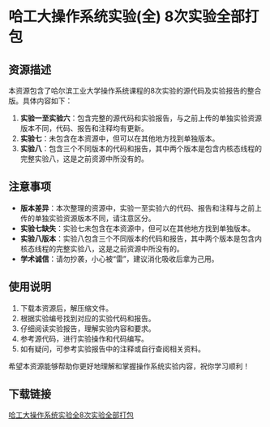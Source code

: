 # 哈工大操作系统实验(全) 8次实验全部打包

## 资源描述

本资源包含了哈尔滨工业大学操作系统课程的8次实验的源代码及实验报告的整合版。具体内容如下：

1. **实验一至实验六**：包含完整的源代码和实验报告，与之前上传的单独实验资源版本不同，代码、报告和注释均有更新。
2. **实验七**：未包含在本资源中，但可以在其他地方找到单独版本。
3. **实验八**：包含三个不同版本的代码和报告，其中两个版本是包含内核态线程的完整实验八，这是之前资源中所没有的。

## 注意事项

- **版本差异**：本次整理的资源中，实验一至实验六的代码、报告和注释与之前上传的单独实验资源版本不同，请注意区分。
- **实验七缺失**：实验七未包含在本资源中，但可以在其他地方找到单独版本。
- **实验八版本**：实验八包含三个不同版本的代码和报告，其中两个版本是包含内核态线程的完整实验八，这是之前资源中所没有的。
- **学术诚信**：请勿抄袭，小心被“雷”，建议消化吸收后拿为己用。

## 使用说明

1. 下载本资源后，解压缩文件。
2. 根据实验编号找到对应的实验代码和报告。
3. 仔细阅读实验报告，理解实验内容和要求。
4. 参考源代码，进行实验操作和代码编写。
5. 如有疑问，可参考实验报告中的注释或自行查阅相关资料。

希望本资源能够帮助你更好地理解和掌握操作系统实验内容，祝你学习顺利！

## 下载链接

[哈工大操作系统实验全8次实验全部打包](https://pan.quark.cn/s/c8150f9037cf)
